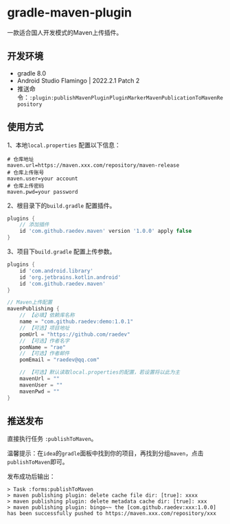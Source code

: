 # gradle-maven-plugin

一款适合国人开发模式的Maven上传插件。

## 开发环境

- gradle 8.0
- Android Studio Flamingo | 2022.2.1 Patch 2
- 推送命令：`:plugin:publishMavenPluginPluginMarkerMavenPublicationToMavenRepository`

## 使用方式

1、本地`local.properties` 配置以下信息：

```properties
# 仓库地址
maven.url=https://maven.xxx.com/repository/maven-release
# 仓库上传账号
maven.user=your account
# 仓库上传密码
maven.pwd=your password
```

2、根目录下的`build.gradle` 配置插件。

```groovy
plugins {
    // 添加插件
    id 'com.github.raedev.maven' version '1.0.0' apply false
}
```

3、项目下`build.gradle` 配置上传参数。

```groovy
plugins {
    id 'com.android.library'
    id 'org.jetbrains.kotlin.android'
    id 'com.github.raedev.maven'
}

// Maven上传配置
mavenPublishing {
    // 【必填】依赖库名称
    name = "com.github.raedev:demo:1.0.1"
    // 【可选】项目地址
    pomUrl = "https://github.com/raedev"
    // 【可选】作者名字
    pomName = "rae"
    // 【可选】作者邮件
    pomEmail = "raedev@qq.com"

    // 【可选】默认读取local.properties的配置，若设置将以此为主
    mavenUrl = ""
    mavenUser = ""
    mavenPwd = ""
}
```

## 推送发布

直接执行任务 `:publishToMaven`。

温馨提示：在`idea`的`gradle`面板中找到你的项目，再找到分组`maven`，点击`publishToMaven`即可。

发布成功后输出：

```text
> Task :forms:publishToMaven
> maven publishing plugin: delete cache file dir: [true]: xxxx
> maven publishing plugin: delete metadata cache dir: [true]: xxx
> maven publishing plugin: bingo~~ the [com.github.raedev:xxx:1.0.0] has been successfully pushed to https://maven.xxx.com/repository/xxx
```
